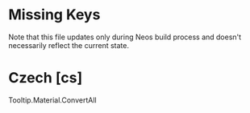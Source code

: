 # Missing Keys
Note that this file updates only during Neos build process and doesn't necessarily reflect the current state.

# Czech [cs]
Tooltip.Material.ConvertAll  

